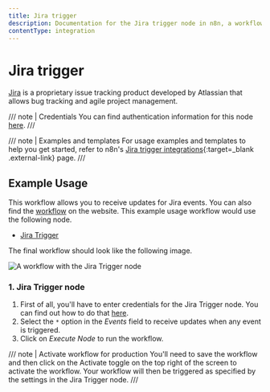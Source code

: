 ```yaml
---
title: Jira trigger
description: Documentation for the Jira trigger node in n8n, a workflow automation platform. Includes details of operations and configuration, and links to examples and credentials information.
contentType: integration
---
```


# Jira trigger

[Jira](https://www.atlassian.com/software/jira) is a proprietary issue tracking product developed by Atlassian that allows bug tracking and agile project management.

/// note | Credentials
You can find authentication information for this node [here](/integrations/builtin/credentials/jira/).
///

///  note  | Examples and templates
For usage examples and templates to help you get started, refer to n8n's [Jira trigger integrations](https://n8n.io/integrations/jira-trigger/){:target=_blank .external-link} page.
///

## Example Usage

This workflow allows you to receive updates for Jira events. You can also find the [workflow](https://n8n.io/workflows/569) on the website. This example usage workflow would use the following node.

- [Jira Trigger]()

The final workflow should look like the following image.

![A workflow with the Jira Trigger node](/_images/integrations/builtin/trigger-nodes/jiratrigger/workflow.png)


### 1. Jira Trigger node

1. First of all, you'll have to enter credentials for the Jira Trigger node. You can find out how to do that [here](/integrations/builtin/credentials/jira/).
2. Select the `*` option in the *Events* field to receive updates when any event is triggered.
3. Click on *Execute Node* to run the workflow.

/// note | Activate workflow for production
You'll need to save the workflow and then click on the Activate toggle on the top right of the screen to activate the workflow. Your workflow will then be triggered as specified by the settings in the Jira Trigger node.
///

